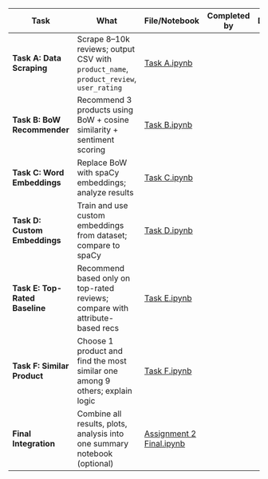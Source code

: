 | Task                           | What                                                                                  | File/Notebook                                                                                                                                                        | Completed by | Date | Validated by | Notes / PR |
| ------------------------------ | ------------------------------------------------------------------------------------- | -------------------------------------------------------------------------------------------------------------------------------------------------------------------- | ------------ | ---- | ------------ | ---------- |
| **Task A: Data Scraping**      | Scrape 8–10k reviews; output CSV with `product_name`, `product_review`, `user_rating` | <a href="https://colab.research.google.com/github/AHMerrill/unstructured-data-2/blob/main/Task%20A.ipynb" target="_blank">Task A.ipynb</a>                           |              |      |              |            |
| **Task B: BoW Recommender**    | Recommend 3 products using BoW + cosine similarity + sentiment scoring                | <a href="https://colab.research.google.com/github/AHMerrill/unstructured-data-2/blob/main/Task%20B.ipynb" target="_blank">Task B.ipynb</a>                           |              |      |              |            |
| **Task C: Word Embeddings**    | Replace BoW with spaCy embeddings; analyze results                                    | <a href="https://colab.research.google.com/github/AHMerrill/unstructured-data-2/blob/main/Task%20C.ipynb" target="_blank">Task C.ipynb</a>                           |              |      |              |            |
| **Task D: Custom Embeddings**  | Train and use custom embeddings from dataset; compare to spaCy                        | <a href="https://colab.research.google.com/github/AHMerrill/unstructured-data-2/blob/main/Task%20D.ipynb" target="_blank">Task D.ipynb</a>                           |              |      |              |            |
| **Task E: Top-Rated Baseline** | Recommend based only on top-rated reviews; compare with attribute-based recs          | <a href="https://colab.research.google.com/github/AHMerrill/unstructured-data-2/blob/main/Task%20E.ipynb" target="_blank">Task E.ipynb</a>                           |              |      |              |            |
| **Task F: Similar Product**    | Choose 1 product and find the most similar one among 9 others; explain logic          | <a href="https://colab.research.google.com/github/AHMerrill/unstructured-data-2/blob/main/Task%20F.ipynb" target="_blank">Task F.ipynb</a>                           |              |      |              |            |
| **Final Integration**          | Combine all results, plots, analysis into one summary notebook (optional)             | <a href="https://colab.research.google.com/github/AHMerrill/unstructured-data-2/blob/main/Assignment%202%20Final.ipynb" target="_blank">Assignment 2 Final.ipynb</a> |              |      |              |            |
